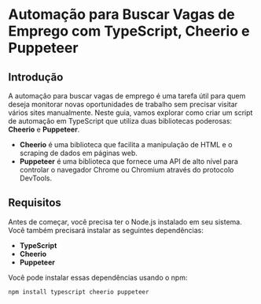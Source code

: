 # Automação para Buscar Vagas de Emprego com TypeScript, Cheerio e Puppeteer

## Introdução

A automação para buscar vagas de emprego é uma tarefa útil para quem deseja monitorar novas oportunidades de trabalho sem precisar visitar vários sites manualmente. Neste guia, vamos explorar como criar um script de automação em TypeScript que utiliza duas bibliotecas poderosas: **Cheerio** e **Puppeteer**.

- **Cheerio** é uma biblioteca que facilita a manipulação de HTML e o scraping de dados em páginas web.
- **Puppeteer** é uma biblioteca que fornece uma API de alto nível para controlar o navegador Chrome ou Chromium através do protocolo DevTools.

## Requisitos

Antes de começar, você precisa ter o Node.js instalado em seu sistema. Você também precisará instalar as seguintes dependências:

- **TypeScript**
- **Cheerio**
- **Puppeteer**

Você pode instalar essas dependências usando o npm:

```bash
npm install typescript cheerio puppeteer
